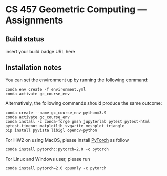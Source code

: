 CS 457 Geometric Computing — Assignments
======================================

## Build status
insert your build badge URL here

## Installation notes 

You can set the environment up by running the following command:

```
conda env create -f environment.yml
conda activate gc_course_env
```

Alternatively, the following commands should produce the same outcome:

```
conda create --name gc_course_env python=3.9
conda activate gc_course_env
conda install -c conda-forge gmsh jupyterlab pytest pytest-html pytest-timeout matplotlib svgwrite meshplot triangle
pip install pyvista libigl opencv-python
```

For HW2 on using MacOS, please install [PyTorch](https://pytorch.org/get-started/locally/) as follow

```
conda install pytorch::pytorch=2.0 -c pytorch
```

For Linux and Windows user, please run

```
conda install pytorch=2.0 cpuonly -c pytorch
```
